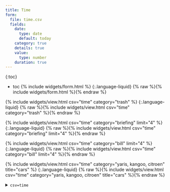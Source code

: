 ```yaml
---
title: Time
form:
  file: time.csv
  fields:
    date:
      type: date
      default: today
    category: true
    details: true
    value:
      type: number
    duration: true
---
```

{:toc}
- toc
{% include widgets/form.html %}
{:.language-liquid}
    {% raw %}{% include widgets/form.html %}{% endraw %}

{% include widgets/view.html csv="time" category="trash" %}
{:.language-liquid}
    {% raw %}{% include widgets/view.html csv="time" category="trash" %}{% endraw %}

{% include widgets/view.html csv="time" category="briefing" limit="4" %}
{:.language-liquid}
    {% raw %}{% include widgets/view.html csv="time" category="briefing" limit="4" %}{% endraw %}

{% include widgets/view.html csv="time" category="bill" limit="4" %}
{:.language-liquid}
    {% raw %}{% include widgets/view.html csv="time" category="bill" limit="4" %}{% endraw %}

{% include widgets/view.html csv="time" category="yaris, kangoo, citroen" title="cars" %}
{:.language-liquid}
    {% raw %}{% include widgets/view.html csv="time" category="yaris, kangoo, citroen" title="cars" %}{% endraw %}

<details markdown=1>
<summary><code>csv=time</code></summary>

{% include widgets/view.html csv="time" %}

</details>
<style>
td[data-value='briefing']{color:var(--color-green)}
td[data-value='bill']{color:var(--color-orange)}
td[data-value='trash']{color:var(--fg-muted)}
</style>